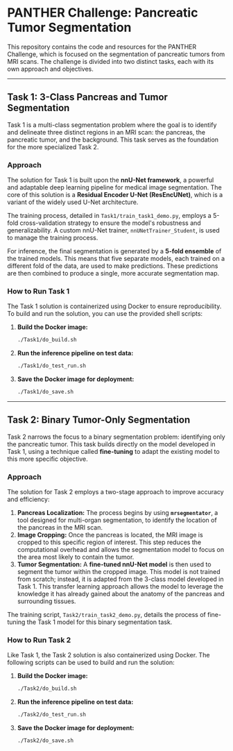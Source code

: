 # PANTHER Challenge: Pancreatic Tumor Segmentation

This repository contains the code and resources for the PANTHER Challenge, which is focused on the segmentation of pancreatic tumors from MRI scans. The challenge is divided into two distinct tasks, each with its own approach and objectives.

-----

## Task 1: 3-Class Pancreas and Tumor Segmentation

Task 1 is a multi-class segmentation problem where the goal is to identify and delineate three distinct regions in an MRI scan: the pancreas, the pancreatic tumor, and the background. This task serves as the foundation for the more specialized Task 2.

### Approach

The solution for Task 1 is built upon the **nnU-Net framework**, a powerful and adaptable deep learning pipeline for medical image segmentation. The core of this solution is a **Residual Encoder U-Net (ResEncUNet)**, which is a variant of the widely used U-Net architecture.

The training process, detailed in `Task1/train_task1_demo.py`, employs a 5-fold cross-validation strategy to ensure the model's robustness and generalizability. A custom nnU-Net trainer, `nnUNetTrainer_Student`, is used to manage the training process.

For inference, the final segmentation is generated by a **5-fold ensemble** of the trained models. This means that five separate models, each trained on a different fold of the data, are used to make predictions. These predictions are then combined to produce a single, more accurate segmentation map.

### How to Run Task 1

The Task 1 solution is containerized using Docker to ensure reproducibility. To build and run the solution, you can use the provided shell scripts:

1.  **Build the Docker image:**
    ```bash
    ./Task1/do_build.sh
    ```
2.  **Run the inference pipeline on test data:**
    ```bash
    ./Task1/do_test_run.sh
    ```
3.  **Save the Docker image for deployment:**
    ```bash
    ./Task1/do_save.sh
    ```

-----

## Task 2: Binary Tumor-Only Segmentation

Task 2 narrows the focus to a binary segmentation problem: identifying only the pancreatic tumor. This task builds directly on the model developed in Task 1, using a technique called **fine-tuning** to adapt the existing model to this more specific objective.

### Approach

The solution for Task 2 employs a two-stage approach to improve accuracy and efficiency:

1.  **Pancreas Localization:** The process begins by using **`mrsegmentator`**, a tool designed for multi-organ segmentation, to identify the location of the pancreas in the MRI scan.
2.  **Image Cropping:** Once the pancreas is located, the MRI image is cropped to this specific region of interest. This step reduces the computational overhead and allows the segmentation model to focus on the area most likely to contain the tumor.
3.  **Tumor Segmentation:** A **fine-tuned nnU-Net model** is then used to segment the tumor within the cropped image. This model is not trained from scratch; instead, it is adapted from the 3-class model developed in Task 1. This transfer learning approach allows the model to leverage the knowledge it has already gained about the anatomy of the pancreas and surrounding tissues.

The training script, `Task2/train_task2_demo.py`, details the process of fine-tuning the Task 1 model for this binary segmentation task.

### How to Run Task 2

Like Task 1, the Task 2 solution is also containerized using Docker. The following scripts can be used to build and run the solution:

1.  **Build the Docker image:**
    ```bash
    ./Task2/do_build.sh
    ```
2.  **Run the inference pipeline on test data:**
    ```bash
    ./Task2/do_test_run.sh
    ```
3.  **Save the Docker image for deployment:**
    ```bash
    ./Task2/do_save.sh
    ```

